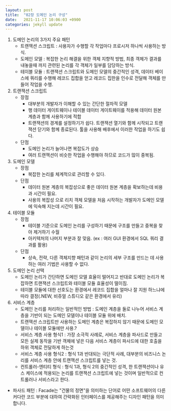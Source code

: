 ```yaml
---
layout: post
title:  "02장 도메인 논리 구성"
date:   2021-11-17 10:06:03 +0900
categories: jekyll update
---
```

1. 도메인 논리의 3가지 주요 패턴
	- 트랜잭션 스크립트 : 사용자가 수행할 각 작업마다 프로시저 하나씩 사용하는 방식. 
	- 도메인 모델 :   복잡한 논리 해결을 위한 객체 지향적 방법, 최종 객체가 결과를 내놓을때 까지 관련된 논리를 각 객체가 일부를 담당하는 방식.
	- 테이블 모듈 : 트랜잭션 스크립트와 도메인 모델의 중간적인 성격, 데이터 베이스에 쿼리를 수행해 레코드 집합을 얻고 레코드 집한을 인수로 전달해 객체를 만들어 작업을 수행.
2. 트랜잭션 스크립트
	- 장점 
		- 대부분의 개발자가 이해할 수 있는 간단한 절차적 모델
		- 행 데이터 게이트웨이나 테이블 데이터 게이트웨이를 적용해 데이터 원본 계층과 함께 사용하기에 적합
		- 트랜잭션의 경계를 설정하기가 쉽다. 트랜잭션 열기와 함께 시작되고 트랜잭션 닫기와 함께 종료된다. 툴을 사용해 배후에서 이러한 작업을 하기도 쉽다.
	- 단점
		- 도메인 논리가 늘어나면 복잡도가 상승
		- 여러 트랜잭션이 비슷한 작업을 수행해야 하므로 코드가 많이 중복됨.
3. 도메인 모델
	- 장점
		- 복잡한 논리를 체계적으로 관리할 수 있다.
	- 단점
		- 데이터 원본 계층의 복잡성으로 좋은 데이터 원본 계층을 확보하는데 비용과 시간이 필요.
		- 사용의 복잡성 으로 리치 객체 모델을 처음 시작하는 개발자가 도메인 모델에 익숙해 지는데 시간이 필요.
4. 테이블 모듈
	- 장점
		- 테이블 기준으로 도메인 논리를 구성하기 때문에 구조를 만들고 중복을 찾아 제거하기 수월
		- 아키텍처의 나머지 부분과 잘 맞음. (ex : 여러 GUI  환경에서 SQL 쿼리 결과를 활용)
	- 단점
		- 상속, 전략, 다른 객체지향 패턴과 같이 논리의 세부 구조를 만드는 데 사용하는 여러 기법은 사용할 수  없다.
5. 도메인 논리 선택
	- 도메인 논리가 간단하면 도메인 모델 효율이 떨어지고 반대로 도메인 논리가 복잡하면 트랜잭션 스크립트와 테이블 모듈 효율성이 떨이짐.
	- 테이블 모듈에 대한 선호도는 환경에서 레코드 집합을 얼마나 잘 지원 하느냐에 따라 결정(.NEW, 비쥬얼 스튜디오 같은 환경에서 유리) 
6. 서비스 계층
	- 도메인 논리를 처리하는 일반적인 방법 : 도메인 계층을 둘로 나누어 서비스 계층을 기반이 되는 도메인 모델이나 테이블 모듈 위에 배치.
	- 트랜잭션 스크립트만 사용하는 도메인 계층은 복잡하지 않기 때문에  도메인 모델이나 테이블 모듈에만 사용.?
	- 서비스 계층 사용 형식1 : 가장 소극적 사례로, 서비스 계층을 파사드로 만들고 모든 실제 동작을 기반 객체에 넣은 다음 서비스 계층이 파사드에 대한 호출을 하위 객체로 전달하게 하는것
	- 서비스 계층 사용 형식2 : 형식 1과  반대되는 극단적 사례, 대부분의 비즈니스 논리를 서비스 계층 안에 트랜잭션 스크립트를 넣는 것.
	- 컨트롤러-엔티티 형식 : 형식 1과, 형식 2의 중간적인 성격, 한 트랜잭션이나 유스 케이스에 적용되는 논리를 트랜잭션 스크립트에 넣는 것이며 일반적으로 컨트롤러나 서비스라고 한다.
- 파사드 패턴 : Facade는 "건물의 정면"을 의미하는 단어로 어떤 소프트웨어의 다른 커다란 코드 부분에 대하여 간략화된 인터페이스를 제공해주는 디자인 패턴을 의미합니다.
